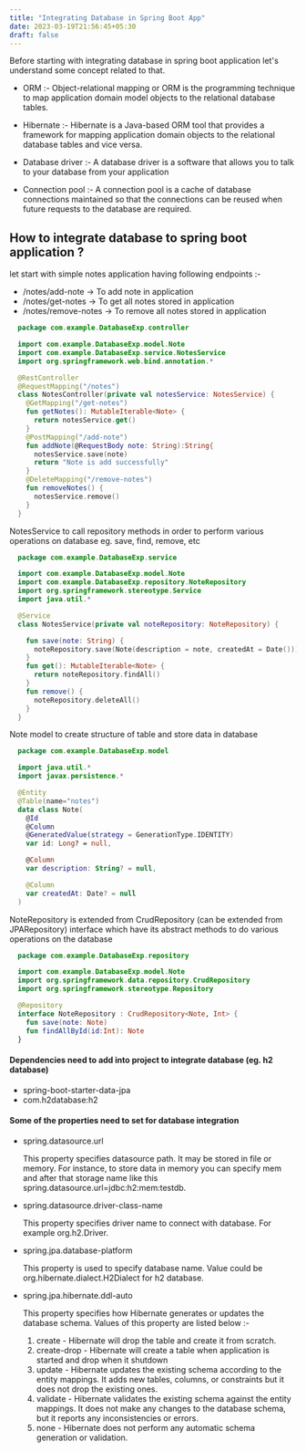 ```yaml
---
title: "Integrating Database in Spring Boot App"
date: 2023-03-19T21:56:45+05:30
draft: false
---
```


Before starting with integrating database in spring boot application let's understand some concept related to that.

* ORM :-  Object-relational mapping or ORM is the programming technique to map application domain model objects to the relational database tables. 

* Hibernate :- Hibernate is a Java-based ORM tool that provides a framework for mapping application domain objects to the relational database tables and vice versa.

* Database driver :- A database driver is a software that allows you to talk to your database from your application

* Connection pool :- A connection pool is a cache of database connections maintained so that the connections can be reused when future requests to the database are required.

## How to integrate database to spring boot application ?

let start with simple notes application having following endpoints :-
 - /notes/add-note -> To add note in application
 - /notes/get-notes -> To get all notes stored in application
 - /notes/remove-notes -> To remove all notes stored in application
    
  ```kotlin
    package com.example.DatabaseExp.controller

    import com.example.DatabaseExp.model.Note
    import com.example.DatabaseExp.service.NotesService
    import org.springframework.web.bind.annotation.*

    @RestController
    @RequestMapping("/notes")
    class NotesController(private val notesService: NotesService) {
      @GetMapping("/get-notes")
      fun getNotes(): MutableIterable<Note> {
        return notesService.get()
      }
      @PostMapping("/add-note")
      fun addNote(@RequestBody note: String):String{
        notesService.save(note)
        return "Note is add successfully"
      }
      @DeleteMapping("/remove-notes")
      fun removeNotes() {
        notesService.remove()
      }
    }
  ```

NotesService to call repository methods in order to perform various operations on database eg. save, find, remove, etc

```kotlin
  package com.example.DatabaseExp.service

  import com.example.DatabaseExp.model.Note
  import com.example.DatabaseExp.repository.NoteRepository
  import org.springframework.stereotype.Service
  import java.util.*

  @Service
  class NotesService(private val noteRepository: NoteRepository) {

    fun save(note: String) {
      noteRepository.save(Note(description = note, createdAt = Date()))
    }
    fun get(): MutableIterable<Note> {
      return noteRepository.findAll()
    }
    fun remove() {
      noteRepository.deleteAll()
    }
  }
```
Note model to create structure of table and store data in database 
```kotlin
  package com.example.DatabaseExp.model

  import java.util.*
  import javax.persistence.*

  @Entity
  @Table(name="notes")
  data class Note(
    @Id
    @Column
    @GeneratedValue(strategy = GenerationType.IDENTITY)
    var id: Long? = null,

    @Column
    var description: String? = null,

    @Column
    var createdAt: Date? = null
  )
```
NoteRepository is extended from CrudRepository (can be extended from JPARepository) interface which have its abstract methods to do various operations on the database

```kotlin
  package com.example.DatabaseExp.repository

  import com.example.DatabaseExp.model.Note
  import org.springframework.data.repository.CrudRepository
  import org.springframework.stereotype.Repository

  @Repository
  interface NoteRepository : CrudRepository<Note, Int> {
    fun save(note: Note)
    fun findAllById(id:Int): Note
  }
```

#### Dependencies need to add into project to integrate database (eg. h2 database)
  * spring-boot-starter-data-jpa
  * com.h2database:h2

#### Some of the properties need to set for database integration 
  * spring.datasource.url
  
     This property specifies datasource path. It may be stored in file or memory. For instance, to store data in memory you can specify mem and after that storage name like this spring.datasource.url=jdbc:h2:mem:testdb.

  * spring.datasource.driver-class-name

    This property specifies driver name to connect with database. For example org.h2.Driver.

  * spring.jpa.database-platform

    This property is used to specify database name. Value could be org.hibernate.dialect.H2Dialect for h2 database.

  * spring.jpa.hibernate.ddl-auto

    This property specifies how Hibernate generates or updates the database schema.
    Values of this property are listed below :-
    1. create - Hibernate will drop the table and create it from scratch.
    2. create-drop - Hibernate will create a table when application is started and drop when it shutdown
    3. update - Hibernate updates the existing schema according to the entity mappings. It adds new tables, columns, or constraints but it does not drop the existing ones.
    4. validate - Hibernate validates the existing schema against the entity mappings. It does not make any changes to the database schema, but it reports any inconsistencies or errors.
    5. none - Hibernate does not perform any automatic schema generation or validation.